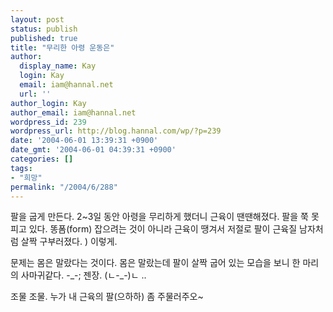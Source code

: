 ```yaml
---
layout: post
status: publish
published: true
title: "무리한 아령 운동은"
author:
  display_name: Kay
  login: Kay
  email: iam@hannal.net
  url: ''
author_login: Kay
author_email: iam@hannal.net
wordpress_id: 239
wordpress_url: http://blog.hannal.com/wp/?p=239
date: '2004-06-01 13:39:31 +0900'
date_gmt: '2004-06-01 04:39:31 +0900'
categories: []
tags:
- "희망"
permalink: "/2004/6/288"
---
```

<p>팔을 굽게 만든다. 2~3일 동안 아령을 무리하게 했더니 근육이 땐땐해졌다. 팔을 쭉 못피고 있다. 똥폼(form) 잡으려는 것이 아니라 근육이 땡겨서 저절로 팔이 근육질 남자처럼 살짝 구부러졌다. ) 이렇게.</p>
<p>문제는 몸은 말랐다는 것이다. 몸은 말랐는데 팔이 살짝 굽어 있는 모습을 보니 한 마리의 사마귀같다. -_-; 젠장. (ㄴ-_-)ㄴ ..</p>
<p>조물 조물. 누가 내 근육의 팔(으하하) 좀 주물러주오~</p>

